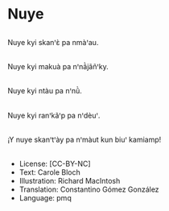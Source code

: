 # Nuye

##
Nuye kyi skanꞌɛ̀ pa nmàꞌau.

##
Nuye kyi makuà pa nꞌnã̀jãñꞌky.

##
Nuye kyi ntàu pa nꞌnũ̀.

##
Nuye kyi ranꞌkãꞌp pa nꞌdèuꞌ.

##
¡Y nuye skanꞌtꞌày pa nꞌmàut kun biuꞌ kamiamp!

##
* License: [CC-BY-NC]
* Text: Carole Bloch
* Illustration: Richard MacIntosh
* Translation: Constantino Gómez González
* Language: pmq
